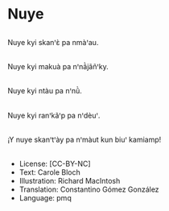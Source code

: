 # Nuye

##
Nuye kyi skanꞌɛ̀ pa nmàꞌau.

##
Nuye kyi makuà pa nꞌnã̀jãñꞌky.

##
Nuye kyi ntàu pa nꞌnũ̀.

##
Nuye kyi ranꞌkãꞌp pa nꞌdèuꞌ.

##
¡Y nuye skanꞌtꞌày pa nꞌmàut kun biuꞌ kamiamp!

##
* License: [CC-BY-NC]
* Text: Carole Bloch
* Illustration: Richard MacIntosh
* Translation: Constantino Gómez González
* Language: pmq
